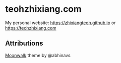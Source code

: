 # teohzhixiang.com

My personal website: https://zhixiangteoh.github.io or https://teohzhixiang.com

## Attributions

[Moonwalk](https://www.abhinav.co/moonwalk) theme by @abhinavs

